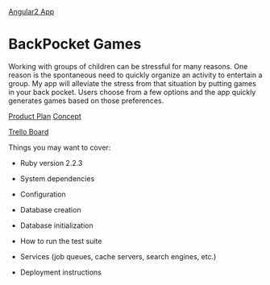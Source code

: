 [Angular2 App](https://github.com/rmtolmach/frontpocket)
# BackPocket Games

Working with groups of children can be stressful for many reasons. One reason is the spontaneous need to quickly organize an activity to entertain a group. My app will alleviate the stress from that situation by putting games in your back pocket. Users choose from a few options and the app quickly generates games based on those preferences.

[Product Plan](https://gist.github.com/rmtolmach/fd41a25e9926ea6f925e)
[Concept](https://gist.github.com/rmtolmach/0d6fbd14be3d49e81e15)

[Trello Board](https://trello.com/b/2h45Luv0/backpocket-games)

Things you may want to cover:

* Ruby version 2.2.3

* System dependencies

* Configuration

* Database creation

* Database initialization

* How to run the test suite

* Services (job queues, cache servers, search engines, etc.)

* Deployment instructions
